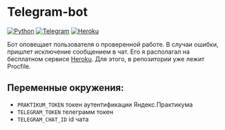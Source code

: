 # Telegram-bot
[![Python](https://img.shields.io/badge/-Python-464646?style=flat-square&logo=Python)](https://www.python.org/)
[![Telegram](https://img.shields.io/badge/-Telegram-464646?style=flat-square&logo=Telegram)](https://pypi.org/project/python-telegram-bot/)
[![Heroku](https://img.shields.io/badge/-Heroku-464646?style=flat-square&logo=Heroku)](https://www.heroku.com/)

Бот оповещает пользователя о проверенной работе. В случаи ошибки, пришлет исключение сообщением в чат.
Его я располагал на бесплатном сервисе [Heroku](https://www.heroku.com/). Для этого, в репозитории уже лежит Procfile.

## Переменные окружения:
* `PRAKTIKUM_TOKEN` токен аутентификации Яндекс.Практикума
* `TELEGRAM_TOKEN`  телеграмм токен
* `TELEGRAM_CHAT_ID` id чата
